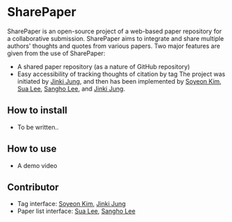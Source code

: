 # SharePaper
SharePaper is an open-source project of a web-based paper repository for a collaborative submission.
SharePaper aims to integrate and share multiple authors' thoughts and quotes from various papers.
Two major features are given from the use of SharePaper:
- A shared paper repository (as a nature of GitHub repository)
- Easy accessibility of tracking thoughts of citation by tag
The project was initiated by [Jinki Jung](https://github.com/jinkijung), and then has been implemented by [Soyeon Kim](https://github.com/soykim314), [Sua Lee](https://github.com/otterlee), [Sangho Lee](https://github.com/kimmydkemf), and [Jinki Jung](https://github.com/jinkijung).

## How to install
- To be written..

## How to use
 - A demo video
 
## Contributor
 - Tag interface: [Soyeon Kim](https://github.com/soykim314), [Jinki Jung](https://github.com/jinkijung)
 - Paper list interface: [Sua Lee](https://github.com/otterlee), [Sangho Lee](https://github.com/kimmydkemf)

